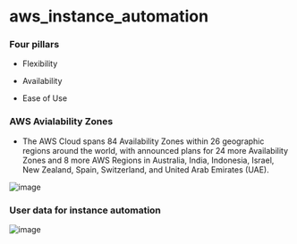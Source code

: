 # aws_instance_automation

### Four pillars

- Flexibility 

- Availability 

- Ease of Use 


### AWS Avialability Zones

- The AWS Cloud spans 84 Availability Zones within 26 geographic regions around the world, with announced plans for 24 more Availability Zones and 8 more AWS Regions in Australia, India, Indonesia, Israel, New Zealand, Spain, Switzerland, and United Arab Emirates (UAE).

![image](https://user-images.githubusercontent.com/104793540/185908679-fa8e3631-13a6-448f-99aa-4dce13441921.png)


### User data for instance automation 

![image](https://user-images.githubusercontent.com/104793540/185909352-1eb1d4e8-332a-4187-a094-495426c99ef6.png)
